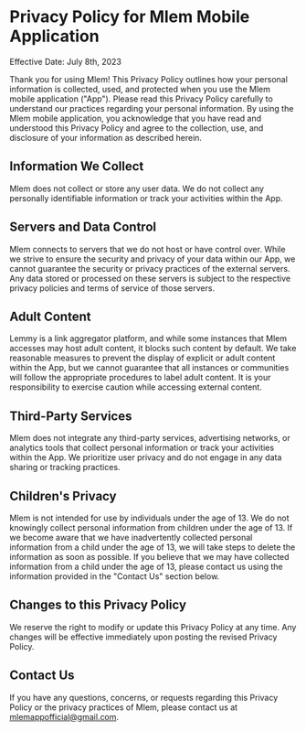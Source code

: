 # Privacy Policy for Mlem Mobile Application

Effective Date: July 8th, 2023

Thank you for using Mlem! This Privacy Policy outlines how your personal information is collected, used, and protected when you use the Mlem mobile application ("App"). Please read this Privacy Policy carefully to understand our practices regarding your personal information. By using the Mlem mobile application, you acknowledge that you have read and understood this Privacy Policy and agree to the collection, use, and disclosure of your information as described herein.

## Information We Collect
Mlem does not collect or store any user data. We do not collect any personally identifiable information or track your activities within the App.

## Servers and Data Control
Mlem connects to servers that we do not host or have control over. While we strive to ensure the security and privacy of your data within our App, we cannot guarantee the security or privacy practices of the external servers. Any data stored or processed on these servers is subject to the respective privacy policies and terms of service of those servers.

## Adult Content
Lemmy is a link aggregator platform, and while some instances that Mlem accesses may host adult content, it blocks such content by default. We take reasonable measures to prevent the display of explicit or adult content within the App, but we cannot guarantee that all instances or communities will follow the appropriate procedures to label adult content. It is your responsibility to exercise caution while accessing external content.

## Third-Party Services
Mlem does not integrate any third-party services, advertising networks, or analytics tools that collect personal information or track your activities within the App. We prioritize user privacy and do not engage in any data sharing or tracking practices.

## Children's Privacy
Mlem is not intended for use by individuals under the age of 13. We do not knowingly collect personal information from children under the age of 13. If we become aware that we have inadvertently collected personal information from a child under the age of 13, we will take steps to delete the information as soon as possible. If you believe that we may have collected information from a child under the age of 13, please contact us using the information provided in the "Contact Us" section below.

## Changes to this Privacy Policy
We reserve the right to modify or update this Privacy Policy at any time. Any changes will be effective immediately upon posting the revised Privacy Policy.

## Contact Us
If you have any questions, concerns, or requests regarding this Privacy Policy or the privacy practices of Mlem, please contact us at mlemappofficial@gmail.com.
